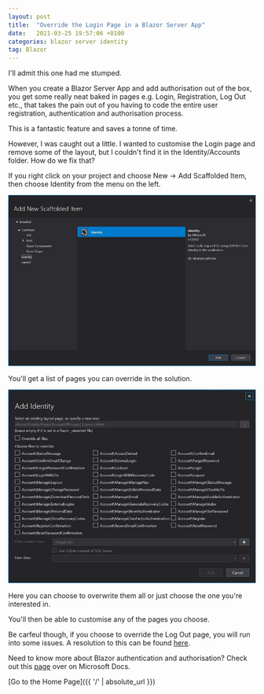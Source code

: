 ```yaml
---
layout: post
title:  "Override the Login Page in a Blazor Server App"
date:   2021-03-25 19:57:06 +0100
categories: blazor server identity
tag: Blazor
---
```


I'll admit this one had me stumped.

When you create a Blazor Server App and add authorisation out of the box, you get some really neat baked in pages e.g. Login, Registration, Log Out etc., that takes the pain out of you having to code the entire user registration, authentication and authorisation process.

This is a fantastic feature and saves a tonne of time.

However, I was caught out a little.  I wanted to customise the Login page and remove some of the layout, but I couldn't find it in the Identity/Accounts folder.  How do we fix that?

If you right click on your project and choose New -> Add Scaffolded Item, then choose Identity from the menu on the left.

<img src="/images/AddNewScaffoldedItem.jpg" alt="Adding a new Scaffolded Item to your Blazor Server App" />

You'll get a list of pages you can override in the solution.

<img src="/images/AddIdentity.jpg" alt="Overriding Identity Pages in your Blazor Server App" />

Here you can choose to overwrite them all or just choose the one you're interested in.

You'll then be able to customise any of the pages you choose.

Be carfeul though, if you choose to override the Log Out page, you will run into some issues.  A resolution to this can be found [here](https://github.com/dotnet/aspnetcore/issues/17839).

Need to know more about Blazor authentication and authorisation?  Check out this [page](https://docs.microsoft.com/en-us/aspnet/core/blazor/security/?view=aspnetcore-5.0) over on Microsoft Docs.

[Go to the Home Page]({{ '/' | absolute_url }})